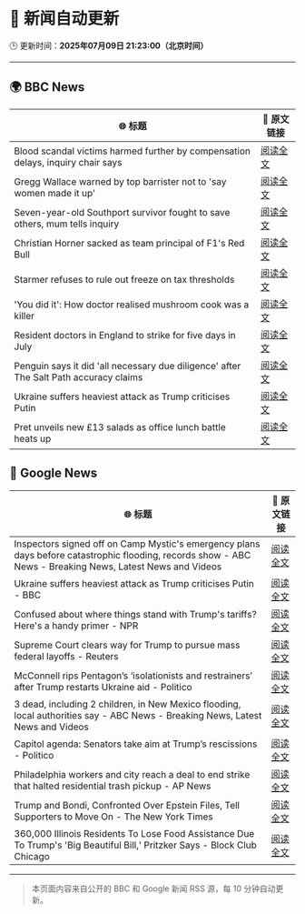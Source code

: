 # 🧠 新闻自动更新

🕒 更新时间：**2025年07月09日 21:23:00（北京时间）**

---

## 🌍 BBC News

| 🌐 标题 | 🔗 原文链接 |
|--------|-------------|
| Blood scandal victims harmed further by compensation delays, inquiry chair says | [阅读全文](https://www.bbc.com/news/articles/cd78zgj0wwdo) |
| Gregg Wallace warned by top barrister not to 'say women made it up' | [阅读全文](https://www.bbc.com/news/articles/ckg5knz7ve6o) |
| Seven-year-old Southport survivor fought to save others, mum tells inquiry | [阅读全文](https://www.bbc.com/news/articles/ce83r3jjzjeo) |
| Christian Horner sacked as team principal of F1's Red Bull | [阅读全文](https://www.bbc.com/sport/formula1/articles/cn5k6y1xyl3o) |
| Starmer refuses to rule out freeze on tax thresholds | [阅读全文](https://www.bbc.com/news/articles/cvg1p1pwxn6o) |
| 'You did it': How doctor realised mushroom cook was a killer | [阅读全文](https://www.bbc.com/news/articles/c74zwevy181o) |
| Resident doctors in England to strike for five days in July | [阅读全文](https://www.bbc.com/news/articles/cp820586x9do) |
| Penguin says it did 'all necessary due diligence' after The Salt Path accuracy claims | [阅读全文](https://www.bbc.com/news/articles/c89eqpk9pjvo) |
| Ukraine suffers heaviest attack as Trump criticises Putin | [阅读全文](https://www.bbc.com/news/articles/c2k19q4j07zo) |
| Pret unveils new £13 salads as office lunch battle heats up | [阅读全文](https://www.bbc.com/news/articles/cwyxnxenl2ro) |

## 📰 Google News

| 🌐 标题 | 🔗 原文链接 |
|--------|-------------|
| Inspectors signed off on Camp Mystic's emergency plans days before catastrophic flooding, records show - ABC News - Breaking News, Latest News and Videos | [阅读全文](https://news.google.com/rss/articles/CBMiogFBVV95cUxOc2I0LUlXWFFOMm9sbkczTXlyaDE2UFdLc0d3VnI5TGotbjBUdGZ0d0NtTFo4Y0d5OEktRWZHN1hBeDRpRktBYTdKUEpnMmxFbk9CeVBZQlVfZ2NWVWQtN0Fwc2N4RzBYd0pIYWJ2bmtCYkZrbnJpWUZ5WE5tRE9ZN1I1ckxsNElxUGdnQVp2UEZyRmtfc2V4a2pCVXlCU08wdXfSAacBQVVfeXFMUGlaeDBrWlRaOC1ZVlNfc2ZJVDBMWG92NmNrdGw3VkR6TlF4VkJkRFh2SXJxVjBKRjhsLWRaMGd1NFJpVzVrT3V0VkJMZEZaRER4T2lkWUNnQlg0azVFdEtmeDQ2MlIySW8yMklhVEpwOUJIcU9aOG9kVm8tUjNqUVoyZ0dKTG5iME9kU0lqZnVLQllxNi1vaGFQRE1Ma2hVdTRzR2JITkk?oc=5) |
| Ukraine suffers heaviest attack as Trump criticises Putin - BBC | [阅读全文](https://news.google.com/rss/articles/CBMiWkFVX3lxTE5SZUJOTkhiNFVuZ1FXNUExeG02ZTVoT1lUa2FQOFNBTXYwX3hubkUyTVJzanpMZUV0Nm5yWUI5VmtMekNTSGJSV255ZThvaUNGdkFQWlNVX3VJd9IBX0FVX3lxTFBTc0FUM20wQUFpM2dYajJpVnVIenhpaDZTNDBSY0d4WEdqTTE0WWR1N2VWNGF3UFdzNktUMTFHamkySUw2SnZEeFA5MlZRVk5BLV9RSXBucjRUV29BWkQw?oc=5) |
| Confused about where things stand with Trump's tariffs? Here's a handy primer - NPR | [阅读全文](https://news.google.com/rss/articles/CBMihgFBVV95cUxPemhMNkhrV1FYY2YzVk9XeXRBTmtwQTlrcG1MbXhkY3AtNHc3Z0ltbDhaSXZYTjlkekFGb3ZpSDF3WGxuSVJXZ3lyRUNKUlYtbkNRNm9qWWZOR1BJSmVhUEhYWlg5aTBCdHZRSmViZTBpaURpcE9TVC1GR2VWZ05qN0g1cTMzUQ?oc=5) |
| Supreme Court clears way for Trump to pursue mass federal layoffs - Reuters | [阅读全文](https://news.google.com/rss/articles/CBMivwFBVV95cUxQWnV0SFNRUERZMlBqT1dtb0ltZVdESVM4cUROeUVXSkxJVlhFR1drMEtUX3JFZldIaFpUZW5XVDZRRWNES3Q1VHpUcG90bnZjU2ZnWC1UbjB5ZDJrdWhGdmY3UGlMaVRiazM4SEVSODBLMWpmLW5hbUctU2F4bmxaWmdVcThoMG5FX2MxUURfVU9HSnZRT3pLUmJfWVZ4OFhDSHVnSmQ1SFdvV1VDTlNhRzgtZVVIcHVPX3hQTVo3QQ?oc=5) |
| McConnell rips Pentagon’s ‘isolationists and restrainers’ after Trump restarts Ukraine aid - Politico | [阅读全文](https://news.google.com/rss/articles/CBMipgFBVV95cUxPZXE0LWJ2ZTJtUHo1ei1sa2g2SHBOY21RWGNiR2dNTElSNUw2NWFkQlp1QmdBQ0NvQ0x1aFM2ckEyZklUVlBURzJES205SVFyU2xQWlphYkVzeHNDWjE0MlpsNDhvbUVmc2tmeWR4SUhIcGhzaDQ1aHdTV1NzNmh2NkQ5RDF5VzJMcU9xbGxYdS12cUJGb3VPYU5CLW9vWmh6U0hrZzJn?oc=5) |
| 3 dead, including 2 children, in New Mexico flooding, local authorities say - ABC News - Breaking News, Latest News and Videos | [阅读全文](https://news.google.com/rss/articles/CBMiiwFBVV95cUxNODVOaU1HWEN6YkkxX3hLSDNlTU9UZktsdUJOWDVyT245a3Y4Q21NUy1USUE5OHNMQjdtX0JvUDBfNE1EU2VfUnhRYlZ2SUtWOVhhcFdJZGhSazl3eU8xa2xSaHBxakxWek1vdVBTTnZwOThvS0trMWZyTkdzdldnUHVQX2ZZOFlGbHZJ0gGQAUFVX3lxTE1zV3B1TDE5RDNZSVMxMEptZTNEVkpyRGE1VmJJbFlKS0tVenVhRVBMRVhwNnJ2WjhEWHJhUWFlQlRST2IzS2Z4dk5XSHM3WVY4QXhmeS1weW1UWVlXcmJVS2ZaWXplWHJvT1hJZ1RmSmxmWlNDazZaamJKb3FnUHZKZUw5TmE4NlhRNWh1NEtyeA?oc=5) |
| Capitol agenda: Senators take aim at Trump’s rescissions - Politico | [阅读全文](https://news.google.com/rss/articles/CBMi1gFBVV95cUxOR3hoODB5MlVfVklCZ0RlMmtGeW90NXZyV3Jna19kbUZaUFd4aUNlVkhjanM1bTZKcDR6MnRaRmxqdjdlT2RIWE9vSjF0SjRoSVpOREVuU0M4SGEzWHNEbUxoRVZTZXZ0dUY0bVI3MmRpR3hsQmplOHlnWk5WWGxCQmlGQzdWZE9IVVl4RnhuY0ctTUNuc3BQZnpBWXRaTmpRVGRBOEdYWkVrWTN2T2FoSVAwcTN2RjVQaU5HM2lnaldyWnpQZ0JPenYwUVdoTWZkOUFjLTRn?oc=5) |
| Philadelphia workers and city reach a deal to end strike that halted residential trash pickup - AP News | [阅读全文](https://news.google.com/rss/articles/CBMirwFBVV95cUxQRHlYbDc4MndzYXB4ZFVyMTZlOHhoNkMtaXJhTjlxbXB3ZzU3SU5XeXFZaGdSclU4MldyODR5ODMzVzhraU52QjlLS082N2NtWDM4bERDT1E4eWhlaHU1XzIwTEp1SEM0ektWWVpUUms4OWpYLTl4cWJCZGQ5ZHdqMU90Njc1RFI0VlpudU5GejMwX1Z5RENFcDQ5R1JQRTZReUlBYUVRX1NOdkNRNWI0?oc=5) |
| Trump and Bondi, Confronted Over Epstein Files, Tell Supporters to Move On - The New York Times | [阅读全文](https://news.google.com/rss/articles/CBMic0FVX3lxTE1PLVpXZlF4NU5rU04taFhXdXkzV0ZlbFBHNzFWSlAwTkZkYVFXa21mXy1zR1JjM3VRdC1keUM3MnEyeTdiWURlUVBGamJYaGp1dFZsaXF2ZTF3Z0huTWJXb1hpWGdvaVpweXFtVnB2OHMyb0U?oc=5) |
| 360,000 Illinois Residents To Lose Food Assistance Due To Trump's 'Big Beautiful Bill,' Pritzker Says - Block Club Chicago | [阅读全文](https://news.google.com/rss/articles/CBMi0wFBVV95cUxQVURHV29OWWMyeFFvNDFrb28wcnllQVNIdXZidGUzMHpPT2hkX0ZNMXpZWnZ3SnRBa1pFZ0Rpd2lzTVNHMVZheGV6ak5PUlVMMnY3UWtFanZrNERrWVE4a1d0UUs4WFo1WVF6Y1hoTGFOUENPUk5Pd0M3TC1pVEp2dUVCRGwySVVob1pqQ0xMd25CdzdoaUstSmNHbEMzLVZtLVEyRHZvUGo5TUZxbHZpVklOR2RUblZaV1NJdXREV3VNeXRXYjRPWmVCU0RYR0ZoazBr?oc=5) |

---
> 本页面内容来自公开的 BBC 和 Google 新闻 RSS 源，每 10 分钟自动更新。